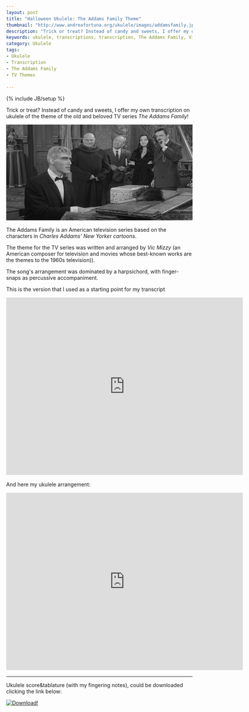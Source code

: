 ```yaml
---
layout: post
title: "Halloween Ukulele: The Addams Family Theme"
thumbnail: "http://www.andreafortuna.org/ukulele/images/addamsfamily.jpg"
description: "Trick or treat? Instead of candy and sweets, I offer my own transcription on ukulele of the theme of the old and beloved TV series 'The Addams Family'!"
keywords: ukulele, transcriptions, transcription, The Addams Family, Vic Mizzy, Charles Addams, music, fingerstyle
category: Ukulele
tags: 
- Ukulele
- Transcription
- The Addams Family
- TV Themes

---
```

{% include JB/setup %}

Trick or treat? Instead of candy and sweets, I offer my own transcription on ukulele of the theme of the old and beloved TV series *The Addams Family*!

![The Addams Family Ukulele](/ukulele/images/addamsfamily.jpg)
<!-- more -->

The Addams Family is an American television series based on the characters in *Charles Addams' New Yorker cartoons*. 

The theme for the TV series was written and arranged by *Vic Mizzy* (an American composer for television and movies whose best-known works are the themes to the 1960s television)). 

The song's arrangement was dominated by a harpsichord, with finger-snaps as percussive accompaniment.

This is the version that I used as a starting point for my transcript

<iframe width="640" height="480" src="https://www.youtube.com/embed/X6QzbvH-ZNo" frameborder="0" allowfullscreen></iframe>

And here my ukulele arrangement:

<iframe width="640" height="480" src="https://www.youtube.com/embed/REWsQEENuX4" frameborder="0" allowfullscreen></iframe>

<hr/>

Ukulele score&tablature (with my fingering notes), could be downloaded clicking the link below:

[![Download!](http://www.andreafortuna.org/images/Download-PDF-Button.png)](http://www.andreafortuna.org/ukulele/files/the_addams_family_theme.pdf)

